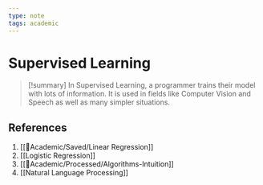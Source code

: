 ```yaml
---
type: note
tags: academic
---
```

# Supervised Learning

> [!summary] 
> In Supervised Learning, a programmer trains their model with lots of information. It is used in fields like Computer Vision and Speech as well as many simpler situations.

## References
1. [[🧪Academic/Saved/Linear Regression]]
2. [[Logistic Regression]]
3. [[🧪Academic/Processed/Algorithms-Intuition]]
4. [[Natural Language Processing]]